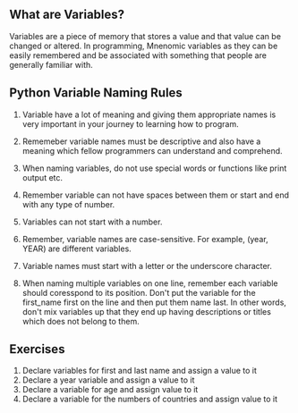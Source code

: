 ## What are Variables?

Variables are a piece of memory that stores a value and that value can be
changed or altered. In programming, Mnenomic variables as they can be 
easily remembered and be associated with something that people are 
generally familiar with. 

## Python Variable Naming Rules

1. Variable have a lot of meaning and giving them appropriate names is 
very important in your journey to learning how to program. 

2. Rememeber variable names must be descriptive and also have a meaning 
which fellow programmers can understand and comprehend.

3. When naming variables, do not use special words or functions like print
output etc.

4. Remember variable can not have spaces between them or start and end 
with any type of number.

5. Variables can not start with a number.

7. Remember, variable names are case-sensitive. For example, (year, YEAR) 
are different variables.

8. Variable names must start with a letter or the underscore character.

9. When naming multiple variables on one line, remember each variable 
should coresspond to its position. Don't put the variable for the 
first_name first on the line and then put them name last. In other words,
don't mix variables up that they end up having descriptions or titles 
which does not belong to them.

## Exercises

1. Declare variables for first and last name and assign a value to it
2. Declare a year variable and assign a value to it
3. Declare a variable for age and assign value to it
4. Declare a variable for the numbers of countries and assign value to it